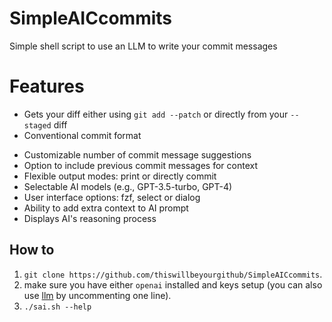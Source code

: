 # SimpleAICcommits
Simple shell script to use an LLM to write your commit messages

# Features
* Gets your diff either using `git add --patch` or directly from your `--staged` diff
* Conventional commit format
- Customizable number of commit message suggestions
- Option to include previous commit messages for context
- Flexible output modes: print or directly commit
- Selectable AI models (e.g., GPT-3.5-turbo, GPT-4)
- User interface options: fzf, select or dialog
- Ability to add extra context to AI prompt
- Displays AI's reasoning process

## How to
1. `git clone https://github.com/thiswillbeyourgithub/SimpleAICcommits`.
2. make sure you have either `openai` installed and keys setup (you can also use [llm](https://github.com/simonw/llm) by uncommenting one line).
3. `./sai.sh --help`
